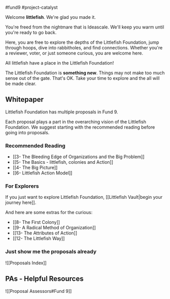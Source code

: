 #fund9 #project-catalyst 

Welcome **littlefish**. We're glad you made it. 

You're freed from the nightmare that is Ideascale. We'll keep you warm until you're ready to go back. 

Here, you are free to explore the depths of the Littlefish Foundation, jump through hoops, dive into rabbitholes, and find connections. Whether you're a reviewer, voter, or just someone curious, you are welcome here. 

All littlefish have a place in the Littlefish Foundation!

The Littlefish Foundation is **something new**. Things may not make too much sense out of the gate. That's OK. Take your time to explore and the all will be made clear.

## Whitepaper
Littlefish Foundation has multiple proposals in Fund 9. 

Each proposal plays a part in the overarching vision of the Littlefish Foundation. We suggest starting with the recommended reading before going into proposals.

### Recommended Reading
- [[3- The Bleeding Edge of Organizations and the Big Problem]]
- [[5- The Basics - littlefish, colonies and Action]]
- [[4- The Big Picture]]
- [[6- Littlefish Action Model]] 

### For Explorers
If you just want to explore Littlefish Foundation, [[Littlefish Vault|begin your journey here]].

And here are some extras for the curious:
- [[8- The First Colony]]
- [[9- A Radical Method of Organization]]
- [[13- The Attributes of Action]]
- [[12- The Littlefish Way]]

### Just show me the proposals already
![[Proposals Index]]


## PAs - Helpful Resources
![[Proposal Assessors#Fund 9]]
